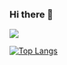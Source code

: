 ### Hi there 👋
<img src="https://capsule-render.vercel.app/api?type=egg&color=aqua&height=50px&section=header&text=파악경일&fontSize=32px" />

[![Top Langs](https://github-readme-stats.vercel.app/api/top-langs/?username=pki071120)](https://github.com/anuraghazra/github-readme-stats)
<!--
**pki071120/pki071120** is a ✨ _special_ ✨ repository because its `README.md` (this file) appears on your GitHub profile.

Here are some ideas to get you started:

- 🔭 I’m currently working on ...
- 🌱 I’m currently learning ...
- 👯 I’m looking to collaborate on ...
- 🤔 I’m looking for help with ...
- 💬 Ask me about ...
- 📫 How to reach me: ...
- 😄 Pronouns: ...
- ⚡ Fun fact: ...
-->
